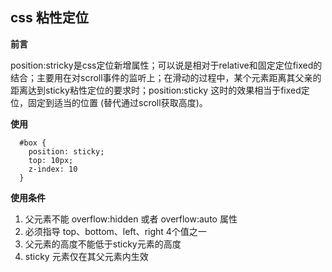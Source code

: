 ## css 粘性定位

**前言**

position:stricky是css定位新增属性；可以说是相对于relative和固定定位fixed的结合；主要用在对scroll事件的监听上；在滑动的过程中，某个元素距离其父亲的距离达到sticky粘性定位的要求时；position:sticky
这时的效果相当于fixed定位，固定到适当的位置 (替代通过scroll获取高度)。

**使用**
```
  #box {
    position: sticky;
    top: 10px;
    z-index: 10
  }
```

**使用条件**
1. 父元素不能 overflow:hidden 或者 overflow:auto 属性
2. 必须指导 top、bottom、left、right 4个值之一
3. 父元素的高度不能低于sticky元素的高度
4. sticky 元素仅在其父元素内生效
